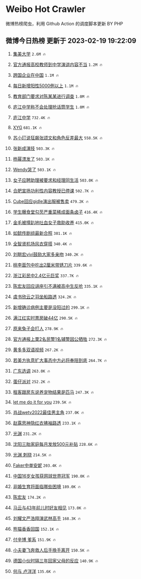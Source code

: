 # Weibo Hot Crawler 



微博热榜爬虫，利用 Github Action 的调度脚本更新 BY PHP 


## 微博今日热榜 更新于 2023-02-19 19:22:09 
1. [集美大学](https://s.weibo.com/weibo?q=%23%E9%9B%86%E7%BE%8E%E5%A4%A7%E5%AD%A6%23&t=31&band_rank=1&Refer=top) `2.6M 🔥` 

1. [官方通报高校教师到中学演讲内容不当](https://s.weibo.com/weibo?q=%23%E5%AE%98%E6%96%B9%E9%80%9A%E6%8A%A5%E9%AB%98%E6%A0%A1%E6%95%99%E5%B8%88%E5%88%B0%E4%B8%AD%E5%AD%A6%E6%BC%94%E8%AE%B2%E5%86%85%E5%AE%B9%E4%B8%8D%E5%BD%93%23&t=31&band_rank=2&Refer=top) `1.2M 🔥` 

1. [跨国企业在中国](https://s.weibo.com/weibo?q=%23%E8%B7%A8%E5%9B%BD%E4%BC%81%E4%B8%9A%E5%9C%A8%E4%B8%AD%E5%9B%BD%23&t=31&band_rank=3&Refer=top) `1.1M 🔥` 

1. [每日新增阳性5000例以上](https://s.weibo.com/weibo?q=%23%E6%AF%8F%E6%97%A5%E6%96%B0%E5%A2%9E%E9%98%B3%E6%80%A75000%E4%BE%8B%E4%BB%A5%E4%B8%8A%23&t=31&band_rank=4&Refer=top) `1.1M 🔥` 

1. [教育部门要求对陈某某进行调查](https://s.weibo.com/weibo?q=%23%E6%95%99%E8%82%B2%E9%83%A8%E9%97%A8%E8%A6%81%E6%B1%82%E5%AF%B9%E9%99%88%E6%9F%90%E6%9F%90%E8%BF%9B%E8%A1%8C%E8%B0%83%E6%9F%A5%23&t=31&band_rank=5&Refer=top) `1.0M 🔥` 

1. [庐江中学称不会处理抢话筒学生](https://s.weibo.com/weibo?q=%23%E5%BA%90%E6%B1%9F%E4%B8%AD%E5%AD%A6%E7%A7%B0%E4%B8%8D%E4%BC%9A%E5%A4%84%E7%90%86%E6%8A%A2%E8%AF%9D%E7%AD%92%E5%AD%A6%E7%94%9F%23&t=31&band_rank=6&Refer=top) `1.0M 🔥` 

1. [庐江中学](https://s.weibo.com/weibo?q=%E5%BA%90%E6%B1%9F%E4%B8%AD%E5%AD%A6&t=31&band_rank=7&Refer=top) `732.4K 🔥` 

1. [XYG](https://s.weibo.com/weibo?q=XYG&t=31&band_rank=8&Refer=top) `681.1K 🔥` 

1. [苏小玎说狂飙张颂文和角色反差最大](https://s.weibo.com/weibo?q=%23%E8%8B%8F%E5%B0%8F%E7%8E%8E%E8%AF%B4%E7%8B%82%E9%A3%99%E5%BC%A0%E9%A2%82%E6%96%87%E5%92%8C%E8%A7%92%E8%89%B2%E5%8F%8D%E5%B7%AE%E6%9C%80%E5%A4%A7%23&t=31&band_rank=9&Refer=top) `558.5K 🔥` 

1. [张新成演技](https://s.weibo.com/weibo?q=%23%E5%BC%A0%E6%96%B0%E6%88%90%E6%BC%94%E6%8A%80%23&t=31&band_rank=10&Refer=top) `503.3K 🔥` 

1. [杨幂漂发了](https://s.weibo.com/weibo?q=%23%E6%9D%A8%E5%B9%82%E6%BC%82%E5%8F%91%E4%BA%86%23&t=31&band_rank=11&Refer=top) `503.1K 🔥` 

1. [Wendy哭了](https://s.weibo.com/weibo?q=%23Wendy%E5%93%AD%E4%BA%86%23&t=31&band_rank=12&Refer=top) `503.1K 🔥` 

1. [女子应聘助理被要求和经理同生活](https://s.weibo.com/weibo?q=%23%E5%A5%B3%E5%AD%90%E5%BA%94%E8%81%98%E5%8A%A9%E7%90%86%E8%A2%AB%E8%A6%81%E6%B1%82%E5%92%8C%E7%BB%8F%E7%90%86%E5%90%8C%E7%94%9F%E6%B4%BB%23&t=31&band_rank=13&Refer=top) `503.0K 🔥` 

1. [合肥宣扬功利性内容教授已停课](https://s.weibo.com/weibo?q=%23%E5%90%88%E8%82%A5%E5%AE%A3%E6%89%AC%E5%8A%9F%E5%88%A9%E6%80%A7%E5%86%85%E5%AE%B9%E6%95%99%E6%8E%88%E5%B7%B2%E5%81%9C%E8%AF%BE%23&t=31&band_rank=14&Refer=top) `502.7K 🔥` 

1. [Cube回应gidle演出服被售卖](https://s.weibo.com/weibo?q=%23Cube%E5%9B%9E%E5%BA%94gidle%E6%BC%94%E5%87%BA%E6%9C%8D%E8%A2%AB%E5%94%AE%E5%8D%96%23&t=31&band_rank=15&Refer=top) `479.2K 🔥` 

1. [学生曝食堂勾芡严重菜稀成面条卤子](https://s.weibo.com/weibo?q=%23%E5%AD%A6%E7%94%9F%E6%9B%9D%E9%A3%9F%E5%A0%82%E5%8B%BE%E8%8A%A1%E4%B8%A5%E9%87%8D%E8%8F%9C%E7%A8%80%E6%88%90%E9%9D%A2%E6%9D%A1%E5%8D%A4%E5%AD%90%23&t=31&band_rank=16&Refer=top) `416.4K 🔥` 

1. [金毛被撞趴地吐血女子救助收养](https://s.weibo.com/weibo?q=%23%E9%87%91%E6%AF%9B%E8%A2%AB%E6%92%9E%E8%B6%B4%E5%9C%B0%E5%90%90%E8%A1%80%E5%A5%B3%E5%AD%90%E6%95%91%E5%8A%A9%E6%94%B6%E5%85%BB%23&t=31&band_rank=17&Refer=top) `415.0K 🔥` 

1. [如懿传剧组最新合照](https://s.weibo.com/weibo?q=%23%E5%A6%82%E6%87%BF%E4%BC%A0%E5%89%A7%E7%BB%84%E6%9C%80%E6%96%B0%E5%90%88%E7%85%A7%23&t=31&band_rank=18&Refer=top) `381.1K 🔥` 

1. [全智贤机场风衣穿搭](https://s.weibo.com/weibo?q=%23%E5%85%A8%E6%99%BA%E8%B4%A4%E6%9C%BA%E5%9C%BA%E9%A3%8E%E8%A1%A3%E7%A9%BF%E6%90%AD%23&t=31&band_rank=19&Refer=top) `340.4K 🔥` 

1. [刘畊宏vivi鼓励大家多亲吻](https://s.weibo.com/weibo?q=%23%E5%88%98%E7%95%8A%E5%AE%8Fvivi%E9%BC%93%E5%8A%B1%E5%A4%A7%E5%AE%B6%E5%A4%9A%E4%BA%B2%E5%90%BB%23&t=31&band_rank=20&Refer=top) `340.2K 🔥` 

1. [桃李面包中吃出2厘米带锈刀片](https://s.weibo.com/weibo?q=%23%E6%A1%83%E6%9D%8E%E9%9D%A2%E5%8C%85%E4%B8%AD%E5%90%83%E5%87%BA2%E5%8E%98%E7%B1%B3%E5%B8%A6%E9%94%88%E5%88%80%E7%89%87%23&t=31&band_rank=21&Refer=top) `339.6K 🔥` 

1. [浙江彩民中2.4亿元巨奖](https://s.weibo.com/weibo?q=%23%E6%B5%99%E6%B1%9F%E5%BD%A9%E6%B0%91%E4%B8%AD2.4%E4%BA%BF%E5%85%83%E5%B7%A8%E5%A5%96%23&t=31&band_rank=22&Refer=top) `337.7K 🔥` 

1. [陈宏友回应讲座引不满被高中生反呛](https://s.weibo.com/weibo?q=%23%E9%99%88%E5%AE%8F%E5%8F%8B%E5%9B%9E%E5%BA%94%E8%AE%B2%E5%BA%A7%E5%BC%95%E4%B8%8D%E6%BB%A1%E8%A2%AB%E9%AB%98%E4%B8%AD%E7%94%9F%E5%8F%8D%E5%91%9B%23&t=31&band_rank=23&Refer=top) `335.1K 🔥` 

1. [虞书欣云之羽坐船路透](https://s.weibo.com/weibo?q=%23%E8%99%9E%E4%B9%A6%E6%AC%A3%E4%BA%91%E4%B9%8B%E7%BE%BD%E5%9D%90%E8%88%B9%E8%B7%AF%E9%80%8F%23&t=31&band_rank=24&Refer=top) `324.2K 🔥` 

1. [新增确诊病例主要是没阳过的](https://s.weibo.com/weibo?q=%23%E6%96%B0%E5%A2%9E%E7%A1%AE%E8%AF%8A%E7%97%85%E4%BE%8B%E4%B8%BB%E8%A6%81%E6%98%AF%E6%B2%A1%E9%98%B3%E8%BF%87%E7%9A%84%23&t=31&band_rank=25&Refer=top) `299.1K 🔥` 

1. [满江红实时票房破44亿](https://s.weibo.com/weibo?q=%23%E6%BB%A1%E6%B1%9F%E7%BA%A2%E5%AE%9E%E6%97%B6%E7%A5%A8%E6%88%BF%E7%A0%B444%E4%BA%BF%23&t=31&band_rank=26&Refer=top) `290.5K 🔥` 

1. [原来兔子会打人](https://s.weibo.com/weibo?q=%23%E5%8E%9F%E6%9D%A5%E5%85%94%E5%AD%90%E4%BC%9A%E6%89%93%E4%BA%BA%23&t=31&band_rank=27&Refer=top) `278.9K 🔥` 

1. [官方通报上栗2名民警1名辅警因公牺牲](https://s.weibo.com/weibo?q=%23%E5%AE%98%E6%96%B9%E9%80%9A%E6%8A%A5%E4%B8%8A%E6%A0%972%E5%90%8D%E6%B0%91%E8%AD%A61%E5%90%8D%E8%BE%85%E8%AD%A6%E5%9B%A0%E5%85%AC%E7%89%BA%E7%89%B2%23&t=31&band_rank=28&Refer=top) `272.3K 🔥` 

1. [黄多多双语视频](https://s.weibo.com/weibo?q=%23%E9%BB%84%E5%A4%9A%E5%A4%9A%E5%8F%8C%E8%AF%AD%E8%A7%86%E9%A2%91%23&t=31&band_rank=29&Refer=top) `267.2K 🔥` 

1. [若美方执意扩大事态中方必将奉陪到底](https://s.weibo.com/weibo?q=%23%E8%8B%A5%E7%BE%8E%E6%96%B9%E6%89%A7%E6%84%8F%E6%89%A9%E5%A4%A7%E4%BA%8B%E6%80%81%E4%B8%AD%E6%96%B9%E5%BF%85%E5%B0%86%E5%A5%89%E9%99%AA%E5%88%B0%E5%BA%95%23&t=31&band_rank=30&Refer=top) `264.7K 🔥` 

1. [广东选调](https://s.weibo.com/weibo?q=%E5%B9%BF%E4%B8%9C%E9%80%89%E8%B0%83&t=31&band_rank=31&Refer=top) `263.0K 🔥` 

1. [蛋仔派对](https://s.weibo.com/weibo?q=%23%E8%9B%8B%E4%BB%94%E6%B4%BE%E5%AF%B9%23&t=31&band_rank=32&Refer=top) `252.2K 🔥` 

1. [租客跟房东说养宠物结果是匹马](https://s.weibo.com/weibo?q=%23%E7%A7%9F%E5%AE%A2%E8%B7%9F%E6%88%BF%E4%B8%9C%E8%AF%B4%E5%85%BB%E5%AE%A0%E7%89%A9%E7%BB%93%E6%9E%9C%E6%98%AF%E5%8C%B9%E9%A9%AC%23&t=31&band_rank=33&Refer=top) `247.3K 🔥` 

1. [let me do it for you](https://s.weibo.com/weibo?q=let%20me%20do%20it%20for%20you&t=31&band_rank=34&Refer=top) `239.5K 🔥` 

1. [肖战wetv2022最佳男主角](https://s.weibo.com/weibo?q=%23%E8%82%96%E6%88%98wetv2022%E6%9C%80%E4%BD%B3%E7%94%B7%E4%B8%BB%E8%A7%92%23&t=31&band_rank=35&Refer=top) `237.0K 🔥` 

1. [赵露思神隐红衣拂袖路透](https://s.weibo.com/weibo?q=%23%E8%B5%B5%E9%9C%B2%E6%80%9D%E7%A5%9E%E9%9A%90%E7%BA%A2%E8%A1%A3%E6%8B%82%E8%A2%96%E8%B7%AF%E9%80%8F%23&t=31&band_rank=36&Refer=top) `233.1K 🔥` 

1. [光渊](https://s.weibo.com/weibo?q=%23%E5%85%89%E6%B8%8A%23&t=31&band_rank=37&Refer=top) `231.2K 🔥` 

1. [沈阳三胎家庭每月发放500元补贴](https://s.weibo.com/weibo?q=%23%E6%B2%88%E9%98%B3%E4%B8%89%E8%83%8E%E5%AE%B6%E5%BA%AD%E6%AF%8F%E6%9C%88%E5%8F%91%E6%94%BE500%E5%85%83%E8%A1%A5%E8%B4%B4%23&t=31&band_rank=38&Refer=top) `228.6K 🔥` 

1. [光渊 刺挠](https://s.weibo.com/weibo?q=%E5%85%89%E6%B8%8A%20%E5%88%BA%E6%8C%A0&t=31&band_rank=39&Refer=top) `214.5K 🔥` 

1. [Faker中单安妮](https://s.weibo.com/weibo?q=%23Faker%E4%B8%AD%E5%8D%95%E5%AE%89%E5%A6%AE%23&t=31&band_rank=40&Refer=top) `203.4K 🔥` 

1. [中国16岁女孩获网球世界冠军](https://s.weibo.com/weibo?q=%23%E4%B8%AD%E5%9B%BD16%E5%B2%81%E5%A5%B3%E5%AD%A9%E8%8E%B7%E7%BD%91%E7%90%83%E4%B8%96%E7%95%8C%E5%86%A0%E5%86%9B%23&t=31&band_rank=41&Refer=top) `190.0K 🔥` 

1. [非婚生育将面临哪些困境](https://s.weibo.com/weibo?q=%23%E9%9D%9E%E5%A9%9A%E7%94%9F%E8%82%B2%E5%B0%86%E9%9D%A2%E4%B8%B4%E5%93%AA%E4%BA%9B%E5%9B%B0%E5%A2%83%23&t=31&band_rank=42&Refer=top) `189.0K 🔥` 

1. [陈宏友](https://s.weibo.com/weibo?q=%E9%99%88%E5%AE%8F%E5%8F%8B&t=31&band_rank=43&Refer=top) `174.2K 🔥` 

1. [马云与43年前儿时好友相见](https://s.weibo.com/weibo?q=%23%E9%A9%AC%E4%BA%91%E4%B8%8E43%E5%B9%B4%E5%89%8D%E5%84%BF%E6%97%B6%E5%A5%BD%E5%8F%8B%E7%9B%B8%E8%A7%81%23&t=31&band_rank=44&Refer=top) `173.0K 🔥` 

1. [刘耀文严浩翔演武林高手](https://s.weibo.com/weibo?q=%23%E5%88%98%E8%80%80%E6%96%87%E4%B8%A5%E6%B5%A9%E7%BF%94%E6%BC%94%E6%AD%A6%E6%9E%97%E9%AB%98%E6%89%8B%23&t=31&band_rank=45&Refer=top) `168.3K 🔥` 

1. [熊猫香香回国](https://s.weibo.com/weibo?q=%23%E7%86%8A%E7%8C%AB%E9%A6%99%E9%A6%99%E5%9B%9E%E5%9B%BD%23&t=31&band_rank=46&Refer=top) `152.1K 🔥` 

1. [付辛博 爹系](https://s.weibo.com/weibo?q=%E4%BB%98%E8%BE%9B%E5%8D%9A%20%E7%88%B9%E7%B3%BB&t=31&band_rank=47&Refer=top) `151.9K 🔥` 

1. [小夫妻飞奔救人后手挽手离开](https://s.weibo.com/weibo?q=%23%E5%B0%8F%E5%A4%AB%E5%A6%BB%E9%A3%9E%E5%A5%94%E6%95%91%E4%BA%BA%E5%90%8E%E6%89%8B%E6%8C%BD%E6%89%8B%E7%A6%BB%E5%BC%80%23&t=31&band_rank=48&Refer=top) `150.5K 🔥` 

1. [德国小伙时隔三年回家父母的反应](https://s.weibo.com/weibo?q=%23%E5%BE%B7%E5%9B%BD%E5%B0%8F%E4%BC%99%E6%97%B6%E9%9A%94%E4%B8%89%E5%B9%B4%E5%9B%9E%E5%AE%B6%E7%88%B6%E6%AF%8D%E7%9A%84%E5%8F%8D%E5%BA%94%23&t=31&band_rank=49&Refer=top) `140.9K 🔥` 

1. [何与 卢洋洋](https://s.weibo.com/weibo?q=%E4%BD%95%E4%B8%8E%20%E5%8D%A2%E6%B4%8B%E6%B4%8B&t=31&band_rank=50&Refer=top) `135.6K 🔥` 

